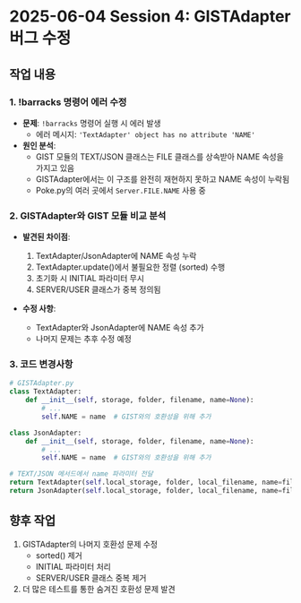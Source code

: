 # 2025-06-04 Session 4: GISTAdapter 버그 수정

## 작업 내용

### 1. !barracks 명령어 에러 수정
- **문제**: `!barracks` 명령어 실행 시 에러 발생
  - 에러 메시지: `'TextAdapter' object has no attribute 'NAME'`
- **원인 분석**:
  - GIST 모듈의 TEXT/JSON 클래스는 FILE 클래스를 상속받아 NAME 속성을 가지고 있음
  - GISTAdapter에서는 이 구조를 완전히 재현하지 못하고 NAME 속성이 누락됨
  - Poke.py의 여러 곳에서 `Server.FILE.NAME` 사용 중

### 2. GISTAdapter와 GIST 모듈 비교 분석
- **발견된 차이점**:
  1. TextAdapter/JsonAdapter에 NAME 속성 누락
  2. TextAdapter.update()에서 불필요한 정렬 (sorted) 수행
  3. 초기화 시 INITIAL 파라미터 무시
  4. SERVER/USER 클래스가 중복 정의됨

- **수정 사항**:
  - TextAdapter와 JsonAdapter에 NAME 속성 추가
  - 나머지 문제는 추후 수정 예정

### 3. 코드 변경사항
```python
# GISTAdapter.py
class TextAdapter:
    def __init__(self, storage, folder, filename, name=None):
        # ...
        self.NAME = name  # GIST와의 호환성을 위해 추가

class JsonAdapter:
    def __init__(self, storage, folder, filename, name=None):
        # ...
        self.NAME = name  # GIST와의 호환성을 위해 추가

# TEXT/JSON 메서드에서 name 파라미터 전달
return TextAdapter(self.local_storage, folder, local_filename, name=filename)
return JsonAdapter(self.local_storage, folder, local_filename, name=filename)
```

## 향후 작업
1. GISTAdapter의 나머지 호환성 문제 수정
   - sorted() 제거
   - INITIAL 파라미터 처리
   - SERVER/USER 클래스 중복 제거
2. 더 많은 테스트를 통한 숨겨진 호환성 문제 발견